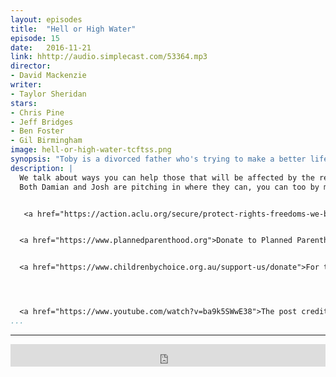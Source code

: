 ```yaml
---
layout: episodes
title:  "Hell or High Water"
episode: 15
date:   2016-11-21
link: hhttp://audio.simplecast.com/53364.mp3
director:
- David Mackenzie
writer:
- Taylor Sheridan
stars:
- Chris Pine
- Jeff Bridges
- Ben Foster
- Gil Birmingham
image: hell-or-high-water-tcftss.png
synopsis: "Toby is a divorced father who's trying to make a better life for his son. His brother Tanner is an ex-convict with a short temper and a loose trigger finger. Together, they plan a series of heists against the bank that's about to foreclose on their family ranch. Standing in their way is Marcus, a Texas Ranger who's only weeks away from retirement. As the siblings plot their final robbery, they must also prepare for a showdown with a crafty lawman who's not ready to ride off into the sunset. "
description: |
  We talk about ways you can help those that will be affected by the recent events. One way is to donate to some of the organisations that are going to stand up for women's health and the civil liberties for all.
  Both Damian and Josh are pitching in where they can, you can too by making monthly donations to the following organizations:<br/>


   <a href="https://action.aclu.org/secure/protect-rights-freedoms-we-believe?s_src=UNW161102OVL&alt_src=UNV161102OVL&ms=web_161109_postelection_lightbox">Donate to ACLU</a><br/>


  <a href="https://www.plannedparenthood.org">Donate to Planned Parenthood</a><br/>


  <a href="https://www.childrenbychoice.org.au/support-us/donate">For those living in Queensland, Australia,  donate to or volunteer with Children By Choice</a><br/>




  <a href="https://www.youtube.com/watch?v=ba9k5SWwE38">The post credits from this episode referencing an episode of Rick and Morty.</a>
...
```

---

<iframe frameborder='0' height='36px' scrolling='no' seamless src='https://simplecast.com/e/53364?style=dark' width='100%'></iframe>
